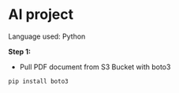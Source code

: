 # AI project

Language used: Python

**Step 1:**

- Pull PDF document from S3 Bucket with boto3

```bash
pip install boto3
```
